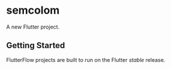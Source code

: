 # semcolom

A new Flutter project.

## Getting Started

FlutterFlow projects are built to run on the Flutter _stable_ release.
